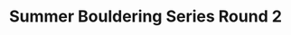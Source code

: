 ---
layout: post
title: Summer Bouldering Series Round 2
month: July
venue: Colchester Climbing Project
time: 2-5pm
link: https://www.facebook.com/ColchesterClimbingProject/
---
